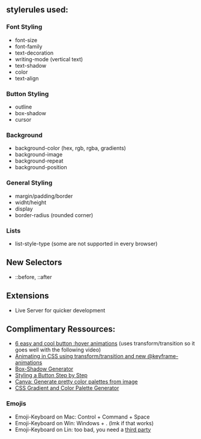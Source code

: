## stylerules used:

### Font Styling
- font-size
- font-family
- text-decoration
- writing-mode (vertical text)
- text-shadow
- color
- text-align

### Button Styling
- outline
- box-shadow
- cursor

### Background
- background-color (hex, rgb, rgba, gradients)
- background-image
- background-repeat
- background-position

### General Styling
- margin/padding/border
- widht/height
- display
- border-radius (rounded corner)

### Lists
- list-style-type (some are not supported in every browser)

## New Selectors
- ::before, ::after
  

## Extensions
- Live Server for quicker development


## Complimentary Ressources:
- [6 easy and cool button :hover animations](https://www.fabriziovanmarciano.com/button-styles/) (uses transform/transition so it goes well with the following video)
- [Animating in CSS using transform/transition and new @keyframe-animations](https://www.youtube.com/watch?v=48Gr8vJk_t0&t=1s)
- [Box-Shadow Generator](https://www.cssmatic.com/box-shadow)
- [Styling a Button Step by Step](https://usabilitypost.com/2012/01/10/pressed-button-state-with-css3/#)
- [Canva: Generate pretty color palettes from image](https://www.canva.com/colors/color-palette-generator/)
- [CSS Gradient and Color Palette Generator](https://mycolor.space)


### Emojis
- Emoji-Keyboard on Mac: Control + Command + Space
- Emoji-Keyboard on Win: Windows + . (lmk if that works)
- Emoji-Keyboard on Lin: too bad, you need a [third party](https://www.omgubuntu.co.uk/2017/03/emoji-keyboard-app-linux)